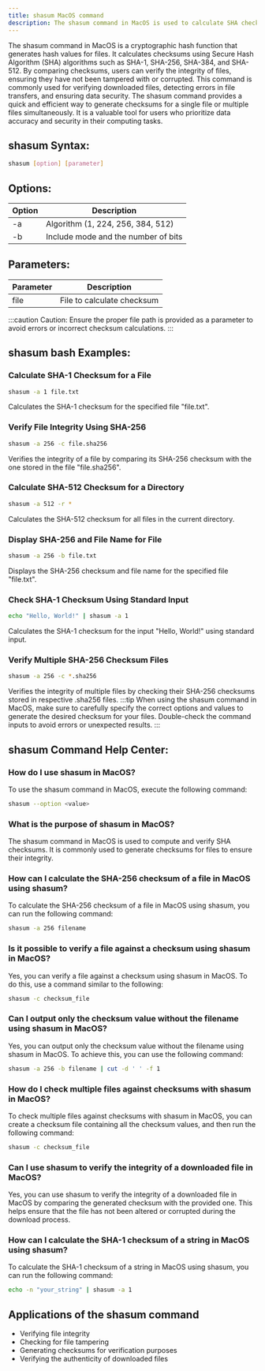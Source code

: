```yaml
---
title: shasum MacOS command
description: The shasum command in MacOS is used to calculate SHA checksums for files. It helps verify file integrity and ensure data security.
---
```


The shasum command in MacOS is a cryptographic hash function that generates hash values for files. It calculates checksums using Secure Hash Algorithm (SHA) algorithms such as SHA-1, SHA-256, SHA-384, and SHA-512. By comparing checksums, users can verify the integrity of files, ensuring they have not been tampered with or corrupted. This command is commonly used for verifying downloaded files, detecting errors in file transfers, and ensuring data security. The shasum command provides a quick and efficient way to generate checksums for a single file or multiple files simultaneously. It is a valuable tool for users who prioritize data accuracy and security in their computing tasks.
## shasum Syntax:
```bash
shasum [option] [parameter]
```

## Options:

| Option      | Description                        |
|-------------|------------------------------------|
| -a          | Algorithm (1, 224, 256, 384, 512)  |
| -b          | Include mode and the number of bits|

## Parameters:

| Parameter   | Description              |
|-------------|--------------------------|
| file        | File to calculate checksum|


:::caution
Caution: Ensure the proper file path is provided as a parameter to avoid errors or incorrect checksum calculations.
:::
## shasum bash Examples:
### Calculate SHA-1 Checksum for a File
```bash
shasum -a 1 file.txt
```
Calculates the SHA-1 checksum for the specified file "file.txt".

### Verify File Integrity Using SHA-256
```bash
shasum -a 256 -c file.sha256
```
Verifies the integrity of a file by comparing its SHA-256 checksum with the one stored in the file "file.sha256".

### Calculate SHA-512 Checksum for a Directory
```bash
shasum -a 512 -r *
```
Calculates the SHA-512 checksum for all files in the current directory.

### Display SHA-256 and File Name for File
```bash
shasum -a 256 -b file.txt
```
Displays the SHA-256 checksum and file name for the specified file "file.txt".

### Check SHA-1 Checksum Using Standard Input
```bash
echo "Hello, World!" | shasum -a 1
```
Calculates the SHA-1 checksum for the input "Hello, World!" using standard input.

### Verify Multiple SHA-256 Checksum Files
```bash
shasum -a 256 -c *.sha256
```
Verifies the integrity of multiple files by checking their SHA-256 checksums stored in respective .sha256 files.
:::tip
When using the shasum command in MacOS, make sure to carefully specify the correct options and values to generate the desired checksum for your files. Double-check the command inputs to avoid errors or unexpected results.
:::

## shasum Command Help Center:

### How do I use shasum in MacOS?
To use the shasum command in MacOS, execute the following command:
```bash
shasum --option <value>
```

### What is the purpose of shasum in MacOS?
The shasum command in MacOS is used to compute and verify SHA checksums. It is commonly used to generate checksums for files to ensure their integrity.

### How can I calculate the SHA-256 checksum of a file in MacOS using shasum?
To calculate the SHA-256 checksum of a file in MacOS using shasum, you can run the following command:
```bash
shasum -a 256 filename
```

### Is it possible to verify a file against a checksum using shasum in MacOS?
Yes, you can verify a file against a checksum using shasum in MacOS. To do this, use a command similar to the following:
```bash
shasum -c checksum_file
```

### Can I output only the checksum value without the filename using shasum in MacOS?
Yes, you can output only the checksum value without the filename using shasum in MacOS. To achieve this, you can use the following command:
```bash
shasum -a 256 -b filename | cut -d ' ' -f 1
```

### How do I check multiple files against checksums with shasum in MacOS?
To check multiple files against checksums with shasum in MacOS, you can create a checksum file containing all the checksum values, and then run the following command:
```bash
shasum -c checksum_file
```

### Can I use shasum to verify the integrity of a downloaded file in MacOS?
Yes, you can use shasum to verify the integrity of a downloaded file in MacOS by comparing the generated checksum with the provided one. This helps ensure that the file has not been altered or corrupted during the download process.

### How can I calculate the SHA-1 checksum of a string in MacOS using shasum?
To calculate the SHA-1 checksum of a string in MacOS using shasum, you can run the following command:
```bash
echo -n "your_string" | shasum -a 1
```
## Applications of the shasum command

- Verifying file integrity
- Checking for file tampering
- Generating checksums for verification purposes
- Verifying the authenticity of downloaded files